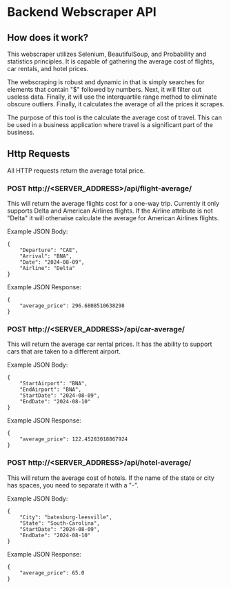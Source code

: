 # Backend Webscraper API

## How does it work?

This webscraper utilizes Selenium, BeautifulSoup, and Probability and statistics principles.
It is capable of gathering the average cost of flights, car rentals, and hotel prices.

The webscraping is robust and dynamic in that is simply searches for elements that contain "$" followed by numbers.
Next, it will filter out useless data. Finally, it will use the interquartile range method to eliminate obscure outliers.
Finally, it calculates the average of all the prices it scrapes.

The purpose of this tool is the calculate the average cost of travel. This can be used in a business application where travel is a significant part of the business.

## Http Requests

All HTTP requests return the average total price.

### POST http://<SERVER_ADDRESS>/api/flight-average/

This will return the average flights cost for a one-way trip. Currently it only supports Delta and American Airlines flights.
If the Airline attribute is not "Delta" it will otherwise calculate the average for American Airlines flights.

Example JSON Body:

```
{
    "Departure": "CAE",
    "Arrival": "BNA",
    "Date": "2024-08-09",
    "Airline": "Delta"
}
```

Example JSON Response:

```
{
    "average_price": 296.6808510638298
}
```

### POST http://<SERVER_ADDRESS>/api/car-average/

This will return the average car rental prices. It has the ability to support cars that are taken to a different airport.

Example JSON Body:

```
{
    "StartAirport": "BNA",
    "EndAirport": "BNA",
    "StartDate": "2024-08-09",
    "EndDate": "2024-08-10"
}
```

Example JSON Response:

```
{
    "average_price": 122.45283018867924
}
```

### POST http://<SERVER_ADDRESS>/api/hotel-average/

This will return the average cost of hotels. If the name of the state or city has spaces, you need to separate it with a "-".

Example JSON Body:

```
{
    "City": "batesburg-leesville",
    "State": "South-Carolina",
    "StartDate": "2024-08-09",
    "EndDate": "2024-08-10"
}
```

Example JSON Response:

```
{
    "average_price": 65.0
}
```

